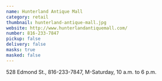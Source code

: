 ```yaml
---
name: Hunterland Antique Mall
category: retail
thumbnail: hunterland-antique-mall.jpg
website: http://www.hunterlandantiquemall.com/
number: 816-233-7847
pickup: false
delivery: false
masks: true
masked: false
---
```

528 Edmond St., 816-233-7847, M-Saturday, 10 a.m. to 6 p.m.